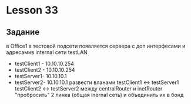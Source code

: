 # Lesson 33

## Задание

в Office1 в тестовой подсети появляется сервера с доп интерфесами и адресамив internal сети testLAN

- testClient1 - 10.10.10.254
- testClient2 - 10.10.10.254
- testServer1- 10.10.10.1
- testServer2- 10.10.10.1
развести вланами
testClient1 <-> testServer1
testClient2 <-> testServer2
между centralRouter и inetRouter
"пробросить" 2 линка (общая inernal сеть) и объединить их в бонд
